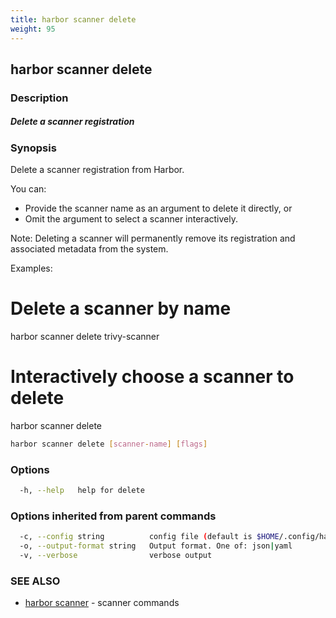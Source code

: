 ```yaml
---
title: harbor scanner delete
weight: 95
---
```

## harbor scanner delete

### Description

##### Delete a scanner registration

### Synopsis

Delete a scanner registration from Harbor.

You can:
  - Provide the scanner name as an argument to delete it directly, or
  - Omit the argument to select a scanner interactively.

Note: Deleting a scanner will permanently remove its registration and associated metadata from the system.

Examples:
  # Delete a scanner by name
  harbor scanner delete trivy-scanner

  # Interactively choose a scanner to delete
  harbor scanner delete

```sh
harbor scanner delete [scanner-name] [flags]
```

### Options

```sh
  -h, --help   help for delete
```

### Options inherited from parent commands

```sh
  -c, --config string          config file (default is $HOME/.config/harbor-cli/config.yaml)
  -o, --output-format string   Output format. One of: json|yaml
  -v, --verbose                verbose output
```

### SEE ALSO

* [harbor scanner](harbor-scanner.md)	 - scanner commands

